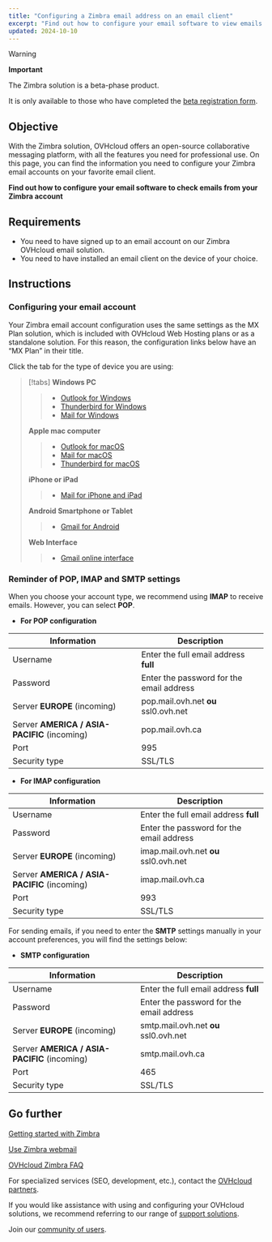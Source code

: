 ```yaml
---
title: "Configuring a Zimbra email address on an email client"
excerpt: "Find out how to configure your email software to view emails from your Zimbra account"
updated: 2024-10-10
---
```


<style>
.w-400 {
max-width:400px!important;
}
</style>

> [!warning]
>
> **Important**
>
> The Zimbra solution is a beta-phase product.
>
> It is only available to those who have completed the [beta registration form](https://labs.ovhcloud.com/en/zimbra-beta/).
>

## Objective

With the Zimbra solution, OVHcloud offers an open-source collaborative messaging platform, with all the features you need for professional use. On this page, you can find the information you need to configure your Zimbra email accounts on your favorite email client.

**Find out how to configure your email software to check emails from your Zimbra account**

## Requirements

- You need to have signed up to an email account on our Zimbra OVHcloud email solution.
- You need to have installed an email client on the device of your choice.

## Instructions

### Configuring your email account <a name="mail-config"></a>

Your Zimbra email account configuration uses the same settings as the MX Plan solution, which is included with OVHcloud Web Hosting plans or as a standalone solution. For this reason, the configuration links below have an “MX Plan” in their title.

Click the tab for the type of device you are using:

> [!tabs]
> **Windows PC**
>>
>> - [Outlook for Windows](/pages/web_cloud/email_and_collaborative_solutions/mx_plan/how_to_configure_outlook_2016)
>> - [Thunderbird for Windows](/pages/web_cloud/email_and_collaborative_solutions/mx_plan/how_to_configure_thunderbird_windows)
>> - [Mail for Windows](/pages/web_cloud/email_and_collaborative_solutions/mx_plan/how_to_configure_windows_10)
>>
> **Apple mac computer**
>>
>> - [Outlook for macOS](/pages/web_cloud/email_and_collaborative_solutions/mx_plan/how_to_configure_outlook_2016_mac)
>> - [Mail for macOS](/pages/web_cloud/email_and_collaborative_solutions/mx_plan/how_to_configure_mail_macos)
>> - [Thunderbird for macOS](/pages/web_cloud/email_and_collaborative_solutions/mx_plan/how_to_configure_thunderbird_mac)
>>
> **iPhone or iPad**
>>
>> - [Mail for iPhone and iPad](/pages/web_cloud/email_and_collaborative_solutions/mx_plan/how_to_configure_ios)
>>
> **Android Smartphone or Tablet**
>>
>> - [Gmail for Android](/pages/web_cloud/email_and_collaborative_solutions/mx_plan/how_to_configure_android)
>>
> **Web Interface**
>>
>> - [Gmail online interface](/pages/web_cloud/email_and_collaborative_solutions/mx_plan/how_to_configure_gmail)
>>

### Reminder of POP, IMAP and SMTP settings <a name="popimap-settings"></a>

When you choose your account type, we recommend using **IMAP** to receive emails. However, you can select **POP**.

- **For POP configuration**

|Information|Description|
|---|---|
|Username|Enter the full email address **full**|
|Password|Enter the password for the email address|
|Server **EUROPE** (incoming)|pop.mail.ovh.net **ou** ssl0.ovh.net|
|Server **AMERICA / ASIA-PACIFIC** (incoming)|pop.mail.ovh.ca|
|Port|995|
|Security type|SSL/TLS|

- **For IMAP configuration**

|Information|Description|
|---|---|
|Username|Enter the full email address **full**|
|Password|Enter the password for the email address|
|Server **EUROPE** (incoming)|imap.mail.ovh.net **ou** ssl0.ovh.net|
|Server **AMERICA / ASIA-PACIFIC** (incoming)|imap.mail.ovh.ca|
|Port|993|
|Security type|SSL/TLS|

For sending emails, if you need to enter the **SMTP** settings manually in your account preferences, you will find the settings below:

- **SMTP configuration**

|Information|Description|
|---|---|
|Username|Enter the full email address **full**|
|Password|Enter the password for the email address|
|Server **EUROPE** (incoming)|smtp.mail.ovh.net **ou** ssl0.ovh.net|
|Server **AMERICA / ASIA-PACIFIC** (incoming)|smtp.mail.ovh.ca|
|Port|465|
|Security type|SSL/TLS|

## Go further <a name="go-further"></a>

[Getting started with Zimbra](/pages/web_cloud/email_and_collaborative_solutions/zimbra/getting_started_zimbra)

[Use Zimbra webmail](/pages/web_cloud/email_and_collaborative_solutions/mx_plan/email_zimbra)

[OVHcloud Zimbra FAQ](/pages/web_cloud/email_and_collaborative_solutions/mx_plan/faq-zimbra)

For specialized services (SEO, development, etc.), contact the [OVHcloud partners](/links/partner).

If you would like assistance with using and configuring your OVHcloud solutions, we recommend referring to our range of [support solutions](/links/support).

Join our [community of users](/links/community).